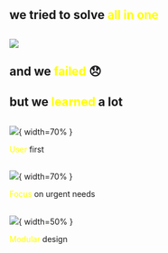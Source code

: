 
#

## we tried to solve <span style="color:yellow">all in one</span>

<!-- 
so a small team of people with network background seated together to propose a better approach...
 -->

##

![](https://docs.google.com/drawings/d/e/2PACX-1vQc-NEus2L7gFkKqEugb6pWPY4xoFt7WVK-2Q2yiC9ngIYSCkB5rqGcWSZEyIQ7ZqD-VkL9NJpJ_FBr/pub?w=1257&h=630)

<!-- And we came up with a super cool network design where each service runs a VPN service (in some platforms even as a SaaS) which connects it to a central routing engine using BGP to propagate routing information so we can get:
Only one set of connections to connect to everywhere
Dynamic control of reachability with route propagation
We tested with several virtual solutions on IaaS: VyOS, Arista EOS, Cisco 1000v, but the same could be achieve on-premises
We tested several architectures, such as DMVPN to optimize service to service direct connections 
We designed automated network operation running Ansible/Napalm and using a feedback loop using opensource such as PMACCT

so we went to the meeting with upper management...
-->

##  and we <span style="color:yellow">failed</span> 😞

<!-- 
the approach was not what they expected because we were not solving their most urgent issues
 -->

## but we <span style="color:yellow">learned</span> a lot

##

![](https://cdn.pixabay.com/photo/2017/05/15/06/08/feedback-2313803_1280.jpg){ width=70% }

<footer>
<span style="color:yellow">User</span> first
</footer>

<!-- 
please, listen carefully to your users! they are the ones who will give value to your services and do it often! a short feedback loop will avoid wasting time 
 -->

##

![](https://cdn.pixabay.com/photo/2014/08/01/00/04/focus-407244_960_720.jpg){ width=70% }

<footer>
<span style="color:yellow">Focus</span> on urgent needs
</footer>

<!-- 
From all the user's requirements, understand the ones that are more important and easy to achieve to start deliverying value as soon as possible.
 -->

##

![](https://upload.wikimedia.org/wikipedia/commons/thumb/8/81/Wiki_puzzle_piece_blank.svg/2000px-Wiki_puzzle_piece_blank.svg.png){ width=50% }

<footer>
<span style="color:yellow">Modular</span> design
</footer>

<!-- 
Be ready to accommodate user changes, there will be, so don't fear them, leverage on them to build better services
-->
